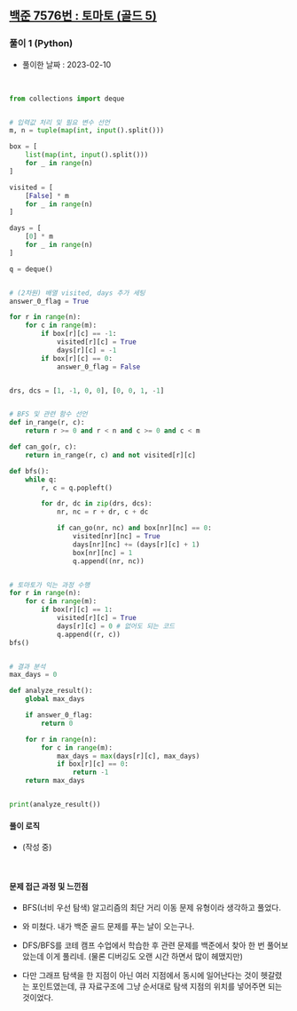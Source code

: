 ## <a href="https://www.acmicpc.net/problem/7576">백준 7576번 : 토마토 (골드 5)</a>

### 풀이 1 (Python)

- 풀이한 날짜 : 2023-02-10

<br/>

```python
from collections import deque


# 입력값 처리 및 필요 변수 선언
m, n = tuple(map(int, input().split()))

box = [
    list(map(int, input().split()))
    for _ in range(n)
]

visited = [
    [False] * m
    for _ in range(n)
]

days = [
    [0] * m
    for _ in range(n)
]

q = deque()


# (2차원) 배열 visited, days 추가 세팅
answer_0_flag = True

for r in range(n):
    for c in range(m):
        if box[r][c] == -1:
            visited[r][c] = True
            days[r][c] = -1
        if box[r][c] == 0:
            answer_0_flag = False


drs, dcs = [1, -1, 0, 0], [0, 0, 1, -1]


# BFS 및 관련 함수 선언
def in_range(r, c):
    return r >= 0 and r < n and c >= 0 and c < m

def can_go(r, c):
    return in_range(r, c) and not visited[r][c]

def bfs():
    while q:
        r, c = q.popleft()

        for dr, dc in zip(drs, dcs):
            nr, nc = r + dr, c + dc

            if can_go(nr, nc) and box[nr][nc] == 0:
                visited[nr][nc] = True
                days[nr][nc] += (days[r][c] + 1)
                box[nr][nc] = 1
                q.append((nr, nc))


# 토마토가 익는 과정 수행
for r in range(n):
    for c in range(m):
        if box[r][c] == 1:
            visited[r][c] = True
            days[r][c] = 0 # 없어도 되는 코드
            q.append((r, c))
bfs()


# 결과 분석
max_days = 0

def analyze_result():
    global max_days

    if answer_0_flag:
        return 0

    for r in range(n):
        for c in range(m):
            max_days = max(days[r][c], max_days)
            if box[r][c] == 0:
                return -1
    return max_days


print(analyze_result())
```

#### 풀이 로직

- (작성 중)

<br/>

#### 문제 접근 과정 및 느낀점

- BFS(너비 우선 탐색) 알고리즘의 최단 거리 이동 문제 유형이라 생각하고 풀었다.

- 와 미쳤다. 내가 백준 골드 문제를 푸는 날이 오는구나.

- DFS/BFS를 코테 캠프 수업에서 학습한 후 관련 문제를 백준에서 찾아 한 번 풀어보았는데 이게 풀리네. (물론 디버깅도 오랜 시간 하면서 많이 헤맸지만)

- 다만 그래프 탐색을 한 지점이 아닌 여러 지점에서 동시에 일어난다는 것이 헷갈렸는 포인트였는데, 큐 자료구조에 그냥 순서대로 탐색 지점의 위치를 넣어주면 되는 것이었다.

<br/><br/>

<!-- ### 풀이 2 (Python)

- 풀이한 날짜 : 0000-00-00

<br/>

```python

```

#### 풀이 로직

-

<br/>

#### 느낀 점

- -->
